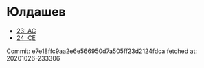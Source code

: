# Юлдашев
- [23: AC](23.md)
- [24: CE](24.md)

Commit: e7e18ffc9aa2e6e566950d7a505ff23d2124fdca
 fetched at: 20201026-233306
